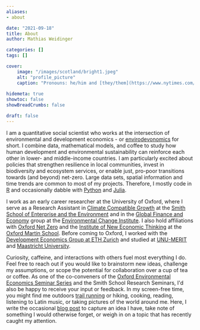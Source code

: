 ```yaml
---
aliases:
- about

date: "2021-09-18"
title: About
author: Mathias Weidinger

categories: []
tags: []

cover:
    image: "/images/scotland/bright1.jpeg"
    alt: "profile_picture"
    caption: "Pronouns: he/him and [they/them](https://www.nytimes.com/2019/07/10/opinion/pronoun-they-gender.html)."
    
hidemeta: true
showtoc: false
showBreadCrumbs: false

draft: false
---
```


<!--I am a DPhil student at the University of Oxford, where I am affiliated with the [Environmental Change Institute](https://www.eci.ox.ac.uk/), the [Smith School](https://www.smithschool.ox.ac.uk/), and the [Economics Department](). -->

I am a quantitative social scientist who works at the intersection of environmental and development economics - or [envirodevonomics](https://www.aeaweb.org/articles?id=10.1257/jel.53.1.5) for short. I combine data, mathematical models, and coffee to study how human development and environmental sustainability can reinforce each other in lower- and middle-income countries. I am particularly excited about policies that strengthen resilience in local communities, invest in biodiversity and ecosystem services, or enable just, pro-poor transitions towards (and beyond) net-zero. Large data sets, spatial information and time trends are common to most of my projects. Therefore, I mostly code in [R](https://www.r-project.org/) and occasionally dabble with [Python](https://www.python.org/) and [Julia](https://julialang.org/).

I work as an early career researcher at the University of Oxford, where I serve as a Research Assistant in [Climate Compatible Growth](https://climatecompatiblegrowth.com/) at the [Smith School of Enterprise and the Environment](https://www.smithschool.ox.ac.uk/) and in the [Global Finance and Economy](https://www.eci.ox.ac.uk/research/global-finance-and-economy) group at the [Environmental Change Institute](https://www.eci.ox.ac.uk/). I also hold affiliations with [Oxford Net Zero](https://netzeroclimate.org/) and the [Institute of New Economic Thinking](https://www.inet.ox.ac.uk/people/mathias-weidinger/) at the [Oxford Martin School](https://www.oxfordmartin.ox.ac.uk/). Before coming to Oxford, I worked with the [Development Economics Group at ETH Zurich](https://dec.ethz.ch/) and studied at [UNU-MERIT](https://www.merit.unu.edu/training/msc-in-public-policy-and-human-development/) and [Maastricht University](https://curriculum.maastrichtuniversity.nl/education/master/master-economic-and-financial-research-track-economic-financial-research).

Curiosity, caffeine, and interactions with others fuel most everything I do. Feel free to reach out if you would like to brainstorm new ideas, challenge my assumptions, or scope the potential for collaboration over a cup of tea or coffee. As one of the co-conveners of the [Oxford Environmental Economics Seminar Series](https://www.economics.ox.ac.uk/event/environmental-economics) and the Smith School Research Seminars, I'd also be happy to receive your input or feedback. In my screen-free time, you might find me outdoors [trail running](/images/ptrun.jpg) or hiking, cooking, reading, listening to Latin music, or taking pictures of the world around me. Here, I write the occasional [blog post](/post) to capture an idea I have, take note of something I would otherwise forget, or weigh in on a topic that has recently caught my attention.
